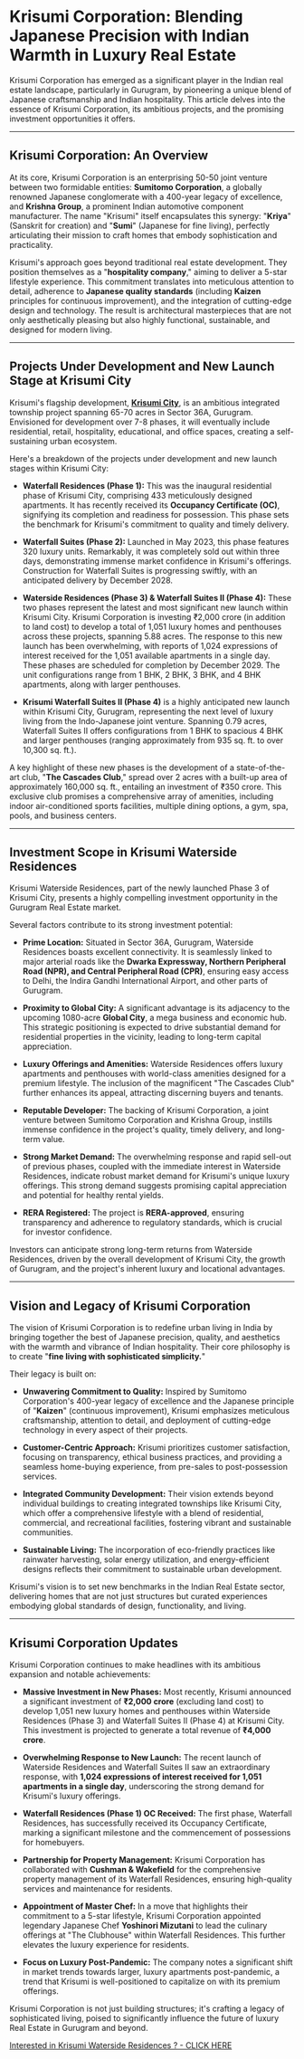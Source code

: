# Krisumi Corporation: Blending Japanese Precision with Indian Warmth in Luxury Real Estate

Krisumi Corporation has emerged as a significant player in the Indian real estate landscape, particularly in Gurugram, by pioneering a unique blend of Japanese craftsmanship and Indian hospitality. This article delves into the essence of Krisumi Corporation, its ambitious projects, and the promising investment opportunities it offers.

---

## Krisumi Corporation: An Overview

At its core, Krisumi Corporation is an enterprising 50-50 joint venture between two formidable entities: **Sumitomo Corporation**, a globally renowned Japanese conglomerate with a 400-year legacy of excellence, and **Krishna Group**, a prominent Indian automotive component manufacturer. The name "Krisumi" itself encapsulates this synergy: "**Kriya**" (Sanskrit for creation) and "**Sumi**" (Japanese for fine living), perfectly articulating their mission to craft homes that embody sophistication and practicality.

Krisumi's approach goes beyond traditional real estate development. They position themselves as a "**hospitality company**," aiming to deliver a 5-star lifestyle experience. This commitment translates into meticulous attention to detail, adherence to **Japanese quality standards** (including **Kaizen** principles for continuous improvement), and the integration of cutting-edge design and technology. The result is architectural masterpieces that are not only aesthetically pleasing but also highly functional, sustainable, and designed for modern living.

---

## Projects Under Development and New Launch Stage at Krisumi City

Krisumi's flagship development, [**Krisumi City**](https://www.krisumicity.com/), is an ambitious integrated township project spanning 65-70 acres in Sector 36A, Gurugram. Envisioned for development over 7-8 phases, it will eventually include residential, retail, hospitality, educational, and office spaces, creating a self-sustaining urban ecosystem.

Here's a breakdown of the projects under development and new launch stages within Krisumi City:

* **Waterfall Residences (Phase 1):** This was the inaugural residential phase of Krisumi City, comprising 433 meticulously designed apartments. It has recently received its **Occupancy Certificate (OC)**, signifying its completion and readiness for possession. This phase sets the benchmark for Krisumi's commitment to quality and timely delivery.

* **Waterfall Suites (Phase 2):** Launched in May 2023, this phase features 320 luxury units. Remarkably, it was completely sold out within three days, demonstrating immense market confidence in Krisumi's offerings. Construction for Waterfall Suites is progressing swiftly, with an anticipated delivery by December 2028.

* **Waterside Residences (Phase 3) & Waterfall Suites II (Phase 4):** These two phases represent the latest and most significant new launch within Krisumi City. Krisumi Corporation is investing ₹2,000 crore (in addition to land cost) to develop a total of 1,051 luxury homes and penthouses across these projects, spanning 5.88 acres. The response to this new launch has been overwhelming, with reports of 1,024 expressions of interest received for the 1,051 available apartments in a single day. These phases are scheduled for completion by December 2029. The unit configurations range from 1 BHK, 2 BHK, 3 BHK, and 4 BHK apartments, along with larger penthouses.

* **Krisumi Waterfall Suites II (Phase 4)** is a highly anticipated new launch within Krisumi City, Gurugram, representing the next level of luxury living from the Indo-Japanese joint venture. Spanning 0.79 acres, Waterfall Suites II offers configurations from 1 BHK to spacious 4 BHK and larger penthouses (ranging approximately from 935 sq. ft. to over 10,300 sq. ft.).

A key highlight of these new phases is the development of a state-of-the-art club, "**The Cascades Club**," spread over 2 acres with a built-up area of approximately 160,000 sq. ft., entailing an investment of ₹350 crore. This exclusive club promises a comprehensive array of amenities, including indoor air-conditioned sports facilities, multiple dining options, a gym, spa, pools, and business centers.

---

## Investment Scope in Krisumi Waterside Residences

Krisumi Waterside Residences, part of the newly launched Phase 3 of Krisumi City, presents a highly compelling investment opportunity in the Gurugram Real Estate market.

Several factors contribute to its strong investment potential:

* **Prime Location:** Situated in Sector 36A, Gurugram, Waterside Residences boasts excellent connectivity. It is seamlessly linked to major arterial roads like the **Dwarka Expressway, Northern Peripheral Road (NPR), and Central Peripheral Road (CPR)**, ensuring easy access to Delhi, the Indira Gandhi International Airport, and other parts of Gurugram.

* **Proximity to Global City:** A significant advantage is its adjacency to the upcoming 1080-acre **Global City**, a mega business and economic hub. This strategic positioning is expected to drive substantial demand for residential properties in the vicinity, leading to long-term capital appreciation.

* **Luxury Offerings and Amenities:** Waterside Residences offers luxury apartments and penthouses with world-class amenities designed for a premium lifestyle. The inclusion of the magnificent "The Cascades Club" further enhances its appeal, attracting discerning buyers and tenants.

* **Reputable Developer:** The backing of Krisumi Corporation, a joint venture between Sumitomo Corporation and Krishna Group, instills immense confidence in the project's quality, timely delivery, and long-term value.

* **Strong Market Demand:** The overwhelming response and rapid sell-out of previous phases, coupled with the immediate interest in Waterside Residences, indicate robust market demand for Krisumi's unique luxury offerings. This strong demand suggests promising capital appreciation and potential for healthy rental yields.

* **RERA Registered:** The project is **RERA-approved**, ensuring transparency and adherence to regulatory standards, which is crucial for investor confidence.

Investors can anticipate strong long-term returns from Waterside Residences, driven by the overall development of Krisumi City, the growth of Gurugram, and the project's inherent luxury and locational advantages.

---

## Vision and Legacy of Krisumi Corporation

The vision of Krisumi Corporation is to redefine urban living in India by bringing together the best of Japanese precision, quality, and aesthetics with the warmth and vibrance of Indian hospitality. Their core philosophy is to create "**fine living with sophisticated simplicity.**"

Their legacy is built on:

* **Unwavering Commitment to Quality:** Inspired by Sumitomo Corporation's 400-year legacy of excellence and the Japanese principle of "**Kaizen**" (continuous improvement), Krisumi emphasizes meticulous craftsmanship, attention to detail, and deployment of cutting-edge technology in every aspect of their projects.

* **Customer-Centric Approach:** Krisumi prioritizes customer satisfaction, focusing on transparency, ethical business practices, and providing a seamless home-buying experience, from pre-sales to post-possession services.

* **Integrated Community Development:** Their vision extends beyond individual buildings to creating integrated townships like Krisumi City, which offer a comprehensive lifestyle with a blend of residential, commercial, and recreational facilities, fostering vibrant and sustainable communities.

* **Sustainable Living:** The incorporation of eco-friendly practices like rainwater harvesting, solar energy utilization, and energy-efficient designs reflects their commitment to sustainable urban development.

Krisumi's vision is to set new benchmarks in the Indian Real Estate sector, delivering homes that are not just structures but curated experiences embodying global standards of design, functionality, and living.

---

## Krisumi Corporation Updates

Krisumi Corporation continues to make headlines with its ambitious expansion and notable achievements:

* **Massive Investment in New Phases:** Most recently, Krisumi announced a significant investment of **₹2,000 crore** (excluding land cost) to develop 1,051 new luxury homes and penthouses within Waterside Residences (Phase 3) and Waterfall Suites II (Phase 4) at Krisumi City. This investment is projected to generate a total revenue of **₹4,000 crore**.

* **Overwhelming Response to New Launch:** The recent launch of Waterside Residences and Waterfall Suites II saw an extraordinary response, with **1,024 expressions of interest received for 1,051 apartments in a single day**, underscoring the strong demand for Krisumi's luxury offerings.

* **Waterfall Residences (Phase 1) OC Received:** The first phase, Waterfall Residences, has successfully received its Occupancy Certificate, marking a significant milestone and the commencement of possessions for homebuyers.

* **Partnership for Property Management:** Krisumi Corporation has collaborated with **Cushman & Wakefield** for the comprehensive property management of its Waterfall Residences, ensuring high-quality services and maintenance for residents.

* **Appointment of Master Chef:** In a move that highlights their commitment to a 5-star lifestyle, Krisumi Corporation appointed legendary Japanese Chef **Yoshinori Mizutani** to lead the culinary offerings at "The Clubhouse" within Waterfall Residences. This further elevates the luxury experience for residents.

* **Focus on Luxury Post-Pandemic:** The company notes a significant shift in market trends towards larger, luxury apartments post-pandemic, a trend that Krisumi is well-positioned to capitalize on with its premium offerings.

Krisumi Corporation is not just building structures; it's crafting a legacy of sophisticated living, poised to significantly influence the future of luxury Real Estate in Gurugram and beyond.

[Interested in Krisumi Waterside Residences ? - CLICK HERE](https://www.krisumicity.com/waterside-residences/)
